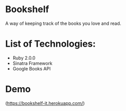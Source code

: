 # Bookshelf
A way of keeping track of the books you love and read.

# List of Technologies:
* Ruby 2.0.0
* Sinatra Framework
* Google Books API

# Demo
(https://bookshelf-it.herokuapp.com/)

